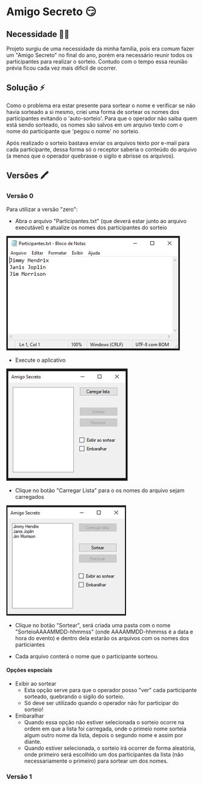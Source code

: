 # Amigo Secreto 😏

## Necessidade 🤷‍♂️
Projeto surgiu de uma necessidade da minha família, pois era comum fazer um "Amigo Secreto" no final do ano, porém era necessário reunir todos os participantes para realizar o sorteio. Contudo com o tempo essa reunião prévia ficou cada vez mais difícil de ocorrer.

## Solução ⚡
Como o problema era estar presente para sortear o nome e verificar se não havia sorteado a si mesmo, criei uma forma de sortear os nomes dos participantes evitando o 'auto-sorteio'.
Para que o operador não saiba quem está sendo sorteado, os nomes são salvos em um arquivo texto com o nome do participante que 'pegou o nome' no sorteio.

Após realizado o sorteio bastava enviar os arquivos texto por e-mail para cada participante, dessa forma só o receptor saberia o conteúdo do arquivo (a menos que o operador quebrasse o sigilo e abrisse os arquivos).

## Versões 🖍️

### Versão 0
Para utilizar a versão "zero":
- Abra o arquivo "Participantes.txt" (que deverá estar junto ao arquivo executável) e atualize os nomes dos participantes do sorteio

![Participantes](images/participantes.png)

- Execute o aplicativo

![Versão 0](images/winform.png)

- Clique no botão "Carregar Lista" para o os nomes do arquivo sejam carregados

![Lista carregada](images/carregarlista.png)

- Clique no botão "Sortear", será criada uma pasta com o nome "SorteioAAAAMMDD-hhmmss" (onde AAAAMMDD-hhmmss é a data e hora do evento) e dentro dela estarão os arquivos com os nomes dos particiantes

- Cada arquivo conterá o nome que o participante sorteou.

#### Opções especiais

- Exibir ao sortear
    - Esta opção serve para que o operador posso "ver" cada participante sorteado, quebrando o sigilo do sorteio. 
    - Só deve ser utilizado quando o operador não for participar do sorteio!
- Embaralhar 
    - Quando essa opção não estiver selecionada o sorteio ocorre na ordem em que a lista foi carregada, onde o primeio nome sorteia algum outro nome da lista, depois o segundo nome e assim por diante. 
    - Quando estiver selecionada, o sorteio irá ocorrer de forma aleatória, onde primeiro será escolhido um dos participantes da lista (não necessariamente o primeiro) para sortear um dos nomes.

### Versão 1
